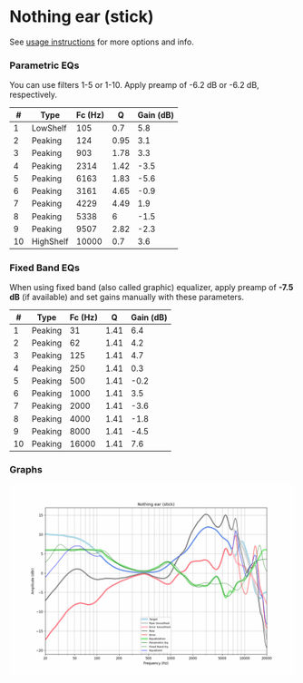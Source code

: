 # Nothing ear (stick)
See [usage instructions](https://github.com/jaakkopasanen/AutoEq#usage) for more options and info.

### Parametric EQs
You can use filters 1-5 or 1-10. Apply preamp of -6.2 dB or -6.2 dB, respectively.

|   # | Type      |   Fc (Hz) |    Q |   Gain (dB) |
|-----|-----------|-----------|------|-------------|
|   1 | LowShelf  |       105 | 0.7  |         5.8 |
|   2 | Peaking   |       124 | 0.95 |         3.1 |
|   3 | Peaking   |       903 | 1.78 |         3.3 |
|   4 | Peaking   |      2314 | 1.42 |        -3.5 |
|   5 | Peaking   |      6163 | 1.83 |        -5.6 |
|   6 | Peaking   |      3161 | 4.65 |        -0.9 |
|   7 | Peaking   |      4229 | 4.49 |         1.9 |
|   8 | Peaking   |      5338 | 6    |        -1.5 |
|   9 | Peaking   |      9507 | 2.82 |        -2.3 |
|  10 | HighShelf |     10000 | 0.7  |         3.6 |

### Fixed Band EQs
When using fixed band (also called graphic) equalizer, apply preamp of **-7.5 dB** (if available) and set gains manually with these parameters.

|   # | Type    |   Fc (Hz) |    Q |   Gain (dB) |
|-----|---------|-----------|------|-------------|
|   1 | Peaking |        31 | 1.41 |         6.4 |
|   2 | Peaking |        62 | 1.41 |         4.2 |
|   3 | Peaking |       125 | 1.41 |         4.7 |
|   4 | Peaking |       250 | 1.41 |         0.3 |
|   5 | Peaking |       500 | 1.41 |        -0.2 |
|   6 | Peaking |      1000 | 1.41 |         3.5 |
|   7 | Peaking |      2000 | 1.41 |        -3.6 |
|   8 | Peaking |      4000 | 1.41 |        -1.8 |
|   9 | Peaking |      8000 | 1.41 |        -4.5 |
|  10 | Peaking |     16000 | 1.41 |         7.6 |

### Graphs
![](./Nothing%20ear%20(stick).png)
